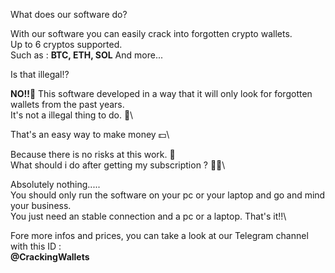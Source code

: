 What does our software do?

With our software you can easily crack into forgotten crypto wallets.\
Up to 6 cryptos supported.\
Such as : **BTC, ETH, SOL** And more...

Is that illegal⁉️

**NO!!**🚫
This software developed in a way that it will only look for forgotten wallets from the past years. \
It's not a illegal thing to do. 💯\

That's an easy way to make money 💵\

Because there is no risks at this work. 🤑\
What should i do after getting my subscription ? 🤨🤔\

Absolutely nothing.....\
You should only run the software on your pc or your laptop and go and mind your business.\
You just need an stable connection and a pc or a laptop. That's it!!\

Fore more infos and prices, you can take a look at our Telegram channel with this ID : \
**@CrackingWallets**
